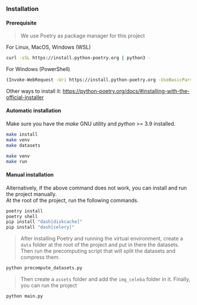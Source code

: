 ### Installation

#### Prerequisite

> We use Poetry as package manager for this project

For Linux, MacOS, Windows (WSL)

```bash
curl -sSL https://install.python-poetry.org | python3 -
```

For Windows (PowerShell)

```bash
(Invoke-WebRequest -Uri https://install.python-poetry.org -UseBasicParsing).Content | py -
```

Other ways to install it: https://python-poetry.org/docs/#installing-with-the-official-installer

#### Automatic installation

Make sure you have the _make_ GNU utility and _python_ >= 3.9 installed.

```bash
make install
make venv
make datasets
```

```bash
make venv
make run
```

#### Manual installation

Alternatively, if the above command does not work, you can install and run the project manually.  
At the root of the project, run the following commands.

```bash
poetry install
poetry shell
pip install "dash[diskcache]"
pip install "dash[celery]"
```

> After installing Poetry and running the virtual environment, create a `data` folder at the root of the project and put in there the datasets. Then run the precomputing script that will split the datasets and compress them.

```bash
python precompute_datasets.py
```

> Then create a `assets` folder and add the `img_celeba` folder in it.
> Finally, you can run the project

```bash
python main.py
```
